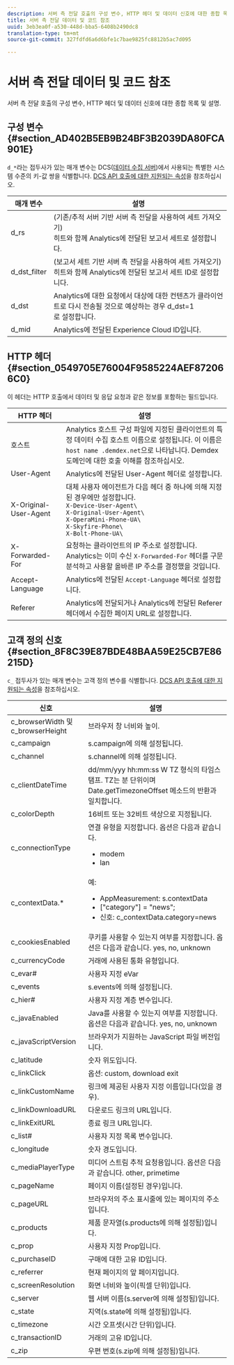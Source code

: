 ```yaml
---
description: 서버 측 전달 호출의 구성 변수, HTTP 헤더 및 데이터 신호에 대한 종합 목록 및 설명.
title: 서버 측 전달 데이터 및 코드 참조
uuid: 3eb3ea0f-a530-448d-bba5-6408b2490dc8
translation-type: tm+mt
source-git-commit: 327fdfd6a6d6bfe1c7bae9825fc8812b5ac7d095

---
```



# 서버 측 전달 데이터 및 코드 참조

서버 측 전달 호출의 구성 변수, HTTP 헤더 및 데이터 신호에 대한 종합 목록 및 설명.

## 구성 변수 {#section_AD402B5EB9B24BF3B2039DA80FCA901E}

`d_*`라는 접두사가 있는 매개 변수는 DCS([데이터 수집 서버](https://docs.adobe.com/content/help/en/audience-manager/user-guide/reference/system-components/components-data-collection.html))에서 사용되는 특별한 시스템 수준의 키-값 쌍을 식별합니다. [DCS API 호출에 대한 지원되는 속성](https://docs.adobe.com/content/help/en/audience-manager/user-guide/api-and-sdk-code/dcs/dcs-api-reference/dcs-keys.html)을 참조하십시오.

| 매개 변수 | 설명 |
|--- |--- |
| d_rs | (기존/추적 서버 기반 서버 측 전달을 사용하여 세트 가져오기) <br>히트와 함께 Analytics에 전달된 보고서 세트로 설정합니다. |
| d_dst_filter | (보고서 세트 기반 서버 측 전달을 사용하여 세트 가져오기) <br>히트와 함께 Analytics에 전달된 보고서 세트 ID로 설정합니다. |
| d_dst | Analytics에 대한 요청에서 대상에 대한 컨텐츠가 클라이언트로 다시 전송될 것으로 예상하는 경우 d_dst=1<br>로 설정합니다. |
| d_mid | Analytics에 전달된 Experience Cloud ID입니다. |

## HTTP 헤더 {#section_0549705E76004F9585224AEF872066C0}

이 헤더는 HTTP 호출에서 데이터 및 응답 요청과 같은 정보를 포함하는 필드입니다.

<!-- Meike, missing link in table below: "See Understanding Calls to the Demdex Domain" -->

| HTTP 헤더 | 설명 |
|--- |--- |
| 호스트 | Analytics 호스트 구성 파일에 지정된 클라이언트의 특정 데이터 수집 호스트 이름으로 설정됩니다. 이 이름은   `host name .demdex.net`으로 나타납니다.  Demdex 도메인에 대한 호출 이해를 참조하십시오. |
| User-Agent | Analytics에 전달된 User-Agent 헤더로 설정합니다. |
| X-Original-User-Agent | 대체 사용자 에이전트가 다음 헤더 중 하나에 의해 지정된 경우에만 설정합니다. </br>`X-Device-User-Agent\ `</br>`X-Original-User-Agent\`  </br>`X-OperaMini-Phone-UA\`</br>`X-Skyfire-Phone\`   </br>`X-Bolt-Phone-UA\`        |
| X-Forwarded-For | 요청하는 클라이언트의 IP 주소로 설정합니다. Analytics는 이미 수신 `X-Forwarded-For` 헤더를 구문 분석하고 사용할 올바른 IP 주소를 결정했을 것입니다. |
| Accept-Language | Analytics에 전달된 `Accept-Language` 헤더로 설정합니다. |
| Referer | Analytics에 전달되거나 Analytics에 전달된 Referer 헤더에서 수집한 페이지 URL로 설정합니다. |

## 고객 정의 신호 {#section_8F8C39E87BDE48BAA59E25CB7E86215D}

`c_` 접두사가 있는 매개 변수는 고객 정의 변수를 식별합니다. [DCS API 호출에 대한 지원되는 속성](https://docs.adobe.com/content/help/en/audience-manager/user-guide/api-and-sdk-code/dcs/dcs-api-reference/dcs-keys.html)을 참조하십시오.

| 신호 | 설명 |
|--- |--- |
| c_browserWidth 및 c_browserHeight | 브라우저 창 너비와 높이. |
| c_campaign | s.campaign에 의해 설정됩니다. |
| c_channel | s.channel에 의해 설정됩니다. |
| c_clientDateTime | dd/mm/yyy hh:mm:ss  W TZ 형식의 타임스탬프. TZ는 분 단위이며 Date.getTimezoneOffset 메소드의 반환과 일치합니다. |
| c_colorDepth | 16비트 또는 32비트 색상으로 지정됩니다. |
| c_connectionType | 연결 유형을 지정합니다. 옵션은 다음과 같습니다.<ul><li>modem</li><li>lan</li></ul> |
| c_contextData.* | 예:<ul><li>AppMeasurement: s.contextData</li><li>[&quot;category&quot;] = &quot;news&quot;;</li><li>신호: c_contextData.category=news</li></ul> |
| c_cookiesEnabled | 쿠키를 사용할 수 있는지 여부를 지정합니다. 옵션은 다음과 같습니다. yes, no, unknown |
| c_currencyCode | 거래에 사용된 통화 유형입니다. |
| c_evar# | 사용자 지정 eVar |
| c_events | s.events에 의해 설정됩니다. |
| c_hier# | 사용자 지정 계층 변수입니다. |
| c_javaEnabled | Java를 사용할 수 있는지 여부를 지정합니다. 옵션은 다음과 같습니다. yes, no, unknown |
| c_javaScriptVersion | 브라우저가 지원하는 JavaScript 파일 버전입니다. |
| c_latitude | 숫자 위도입니다. |
| c_linkClick | 옵션: custom, download exit |
| c_linkCustomName | 링크에 제공된 사용자 지정 이름입니다(있을 경우). |
| c_linkDownloadURL | 다운로드 링크의 URL입니다. |
| c_linkExitURL | 종료 링크 URL입니다. |
| c_list# | 사용자 지정 목록 변수입니다. |
| c_longitude | 숫자 경도입니다. |
| c_mediaPlayerType | 미디어 스트림 추적 요청용입니다. 옵션은 다음과 같습니다.  other, primetime |
| c_pageName | 페이지 이름(설정된 경우)입니다. |
| c_pageURL | 브라우저의 주소 표시줄에 있는 페이지의 주소입니다. |
| c_products | 제품 문자열(s.products에 의해 설정됨)입니다. |
| c_prop | 사용자 지정 Prop입니다. |
| c_purchaseID | 구매에 대한 고유 ID입니다. |
| c_referrer | 현재 페이지의 앞 페이지입니다. |
| c_screenResolution | 화면 너비와 높이(픽셀 단위)입니다. |
| c_server | 웹 서버 이름(s.server에 의해 설정됨)입니다. |
| c_state | 지역(s.state에 의해 설정됨)입니다. |
| c_timezone | 시간 오프셋(시간 단위)입니다. |
| c_transactionID | 거래의 고유 ID입니다. |
| c_zip | 우편 번호(s.zip에 의해 설정됨)입니다. |
